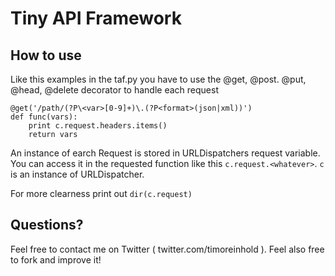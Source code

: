 # Tiny API Framework

## How to use

Like this examples in the taf.py you have to use the @get, @post. @put, @head, @delete decorator
to handle each request
```
@get('/path/(?P\<var>[0-9]+)\.(?P<format>(json|xml))')
def func(vars):
    print c.request.headers.items()
    return vars
```

An instance of earch Request is stored in URLDispatchers request variable. 
You can access it in the requested function like this `c.request.<whatever>`.
`c` is an instance of URLDispatcher.

For more clearness print out `dir(c.request)`



## Questions?

Feel free to contact me on Twitter ( twitter.com/timoreinhold ). Feel also free to fork and improve it!